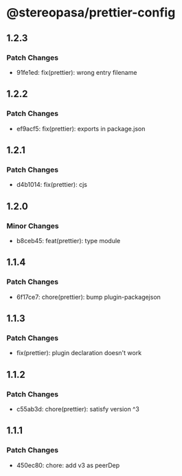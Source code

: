 # @stereopasa/prettier-config

## 1.2.3

### Patch Changes

- 91fe1ed: fix(prettier): wrong entry filename

## 1.2.2

### Patch Changes

- ef9acf5: fix(prettier): exports in package.json

## 1.2.1

### Patch Changes

- d4b1014: fix(prettier): cjs

## 1.2.0

### Minor Changes

- b8ceb45: feat(prettier): type module

## 1.1.4

### Patch Changes

- 6f17ce7: chore(prettier): bump plugin-packagejson

## 1.1.3

### Patch Changes

- fix(prettier): plugin declaration doesn't work

## 1.1.2

### Patch Changes

- c55ab3d: chore(prettier): satisfy version ^3

## 1.1.1

### Patch Changes

- 450ec80: chore: add v3 as peerDep
